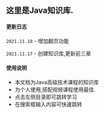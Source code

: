 ## 这里是Java知识库.

#### 更新日志

`2021.11.18`  -  增加翻页功能

`2021.11.17`  -  创建知识库,更新前三章

#### 使用说明

- 本文档为Java高级技术课程的知识库
- 为个人使用,搭配视频课程使用最佳.
- 点击左侧目录即可跳转学习
- 在搜索框输入内容可快速跳转